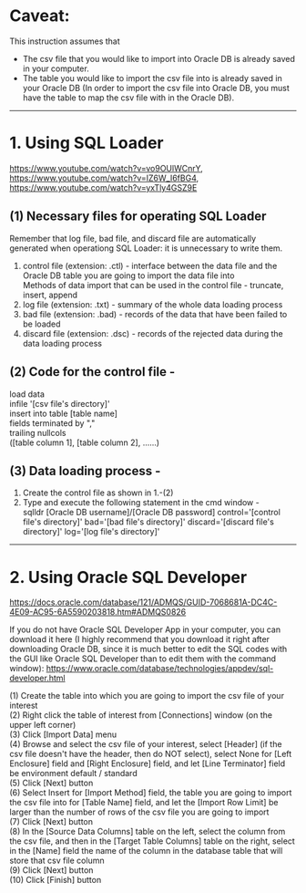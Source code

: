 # Caveat:
This instruction assumes that  
- The csv file that you would like to import into Oracle DB is already saved in your computer.
- The table you would like to import the csv file into is already saved in your Oracle DB (In order to import the csv file into Oracle DB, you must have the table to map the csv file with in the Oracle DB).  
  
----
# 1. Using SQL Loader
https://www.youtube.com/watch?v=vo9OUlWCnrY, https://www.youtube.com/watch?v=IZ6W_I6fBG4, https://www.youtube.com/watch?v=yxTly4GSZ9E  
## (1) Necessary files for operating SQL Loader
Remember that log file, bad file, and discard file are automatically generated when operationg SQL Loader: it is unnecessary to write them.  
1) control file (extension: .ctl) - interface between the data file and the Oracle DB table you are going to import the data file into  
Methods of data import that can be used in the control file - truncate, insert, append
2) log file (extension: .txt) - summary of the whole data loading process
3) bad file (extension: .bad) - records of the data that have been failed to be loaded
4) discard file (extension: .dsc) - records of the rejected data during the data loading process  
## (2) Code for the control file -
load data  
infile '[csv file's directory]'  
insert into table [table name]  
fields terminated by ","  
trailing nullcols  
([table column 1], [table column 2], ......)  
## (3) Data loading process -
1) Create the control file as shown in 1.-(2)  
2) Type and execute the following statement in the cmd window -  
sqlldr [Oracle DB username]/[Oracle DB password] control='[control file's directory]' bad='[bad file's directory]' discard='[discard file's directory]' log='[log file's directory]'  
  
----  
# 2. Using Oracle SQL Developer
https://docs.oracle.com/database/121/ADMQS/GUID-7068681A-DC4C-4E09-AC95-6A5590203818.htm#ADMQS0826  
  
If you do not have Oracle SQL Developer App in your computer, you can download it here (I highly recommend that you download it right after downloading Oracle DB, since it is much better to edit the SQL codes with the GUI like Oracle SQL Developer than to edit them with the command window): https://www.oracle.com/database/technologies/appdev/sql-developer.html  
  
(1) Create the table into which you are going to import the csv file of your interest  
(2) Right click the table of interest from [Connections] window (on the upper left corner)  
(3) Click [Import Data] menu  
(4) Browse and select the csv file of your interest, select [Header] (if the csv file doesn't have the header, then do NOT select), select None for [Left Enclosure] field and [Right Enclosure] field, and let [Line Terminator] field be environment default / standard  
(5) Click [Next] button  
(6) Select Insert for [Import Method] field, the table you are going to import the csv file into for [Table Name] field, and let the [Import Row Limit] be larger than the number of rows of the csv file you are going to import  
(7) Click [Next] button  
(8) In the [Source Data Columns] table on the left, select the column from the csv file, and then in the [Target Table Columns] table on the right, select in the [Name] field the name of the column in the database table that will store that csv file column  
(9) Click [Next] button  
(10) Click [Finish] button
